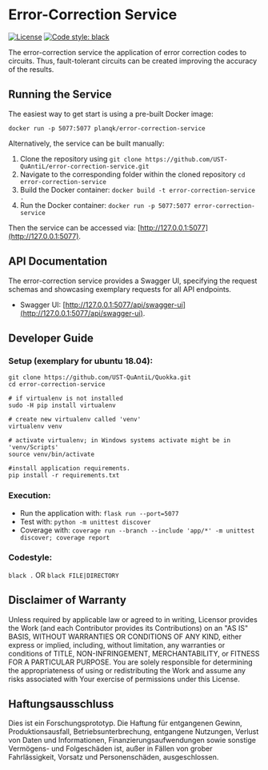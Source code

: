 # Error-Correction Service
[![License](https://img.shields.io/badge/License-Apache%202.0-blue.svg)](https://opensource.org/licenses/Apache-2.0)
[![Code style: black](https://img.shields.io/badge/code%20style-black-000000.svg)](https://github.com/psf/black)

The error-correction service the application of error correction codes to circuits.
Thus, fault-tolerant circuits can be created improving the accuracy of the results.

## Running the Service

The easiest way to get start is using a pre-built Docker image:

``docker run -p 5077:5077 planqk/error-correction-service``

Alternatively, the service can be built manually:
1. Clone the repository using ``git clone https://github.com/UST-QuAntiL/error-correction-service.git``
2. Navigate to the corresponding folder within the cloned repository ``cd error-correction-service``
3. Build the Docker container: ``docker build -t error-correction-service .``
4. Run the Docker container: ``docker run -p 5077:5077 error-correction-service``

Then the service can be accessed via: [http://127.0.0.1:5077](http://127.0.0.1:5077).

## API Documentation

The error-correction service provides a Swagger UI, specifying the request schemas and showcasing exemplary requests for all API endpoints.
 * Swagger UI: [http://127.0.0.1:5077/api/swagger-ui](http://127.0.0.1:5077/api/swagger-ui).

## Developer Guide

### Setup (exemplary for ubuntu 18.04): 
```shell
git clone https://github.com/UST-QuAntiL/Quokka.git
cd error-correction-service

# if virtualenv is not installed
sudo -H pip install virtualenv

# create new virtualenv called 'venv'
virtualenv venv

# activate virtualenv; in Windows systems activate might be in 'venv/Scripts'
source venv/bin/activate

#install application requirements.
pip install -r requirements.txt
```

### Execution:
* Run the application with: ``flask run --port=5077``
* Test with: ``python -m unittest discover``
* Coverage with: ``coverage run --branch --include 'app/*' -m unittest discover; coverage report``

### Codestyle: 
``black .`` OR ``black FILE|DIRECTORY``

## Disclaimer of Warranty
Unless required by applicable law or agreed to in writing, Licensor provides the Work (and each Contributor provides its Contributions) on an "AS IS" BASIS, WITHOUT WARRANTIES OR CONDITIONS OF ANY KIND, either express or implied, including, without limitation, any warranties or conditions of TITLE, NON-INFRINGEMENT, MERCHANTABILITY, or FITNESS FOR A PARTICULAR PURPOSE. You are solely responsible for determining the appropriateness of using or redistributing the Work and assume any risks associated with Your exercise of permissions under this License.

## Haftungsausschluss
Dies ist ein Forschungsprototyp. Die Haftung für entgangenen Gewinn, Produktionsausfall, Betriebsunterbrechung, entgangene Nutzungen, Verlust von Daten und Informationen, Finanzierungsaufwendungen sowie sonstige Vermögens- und Folgeschäden ist, außer in Fällen von grober Fahrlässigkeit, Vorsatz und Personenschäden, ausgeschlossen.
